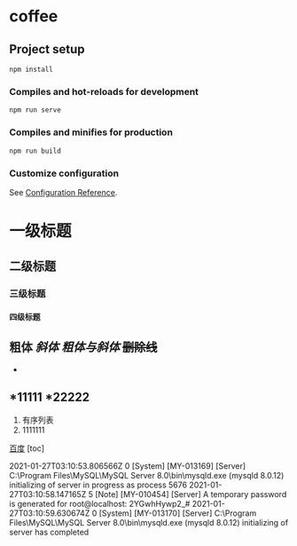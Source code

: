 # coffee

## Project setup
```
npm install
```

### Compiles and hot-reloads for development
```
npm run serve
```

### Compiles and minifies for production
```
npm run build
```

### Customize configuration
See [Configuration Reference](https://cli.vuejs.org/config/).

# 一级标题
## 二级标题
### 三级标题
#### 四级标题
**粗体**
_斜体_
**_粗体与斜体_**
~~删除线~~
---
-
\*11111
\*22222
-
1. 有序列表
2. 1111111

[百度](https://baidu.com)
[toc]

2021-01-27T03:10:53.806566Z 0 [System] [MY-013169] [Server] C:\Program Files\MySQL\MySQL Server 8.0\bin\mysqld.exe (mysqld 8.0.12) initializing of server in progress as process 5676
2021-01-27T03:10:58.147165Z 5 [Note] [MY-010454] [Server] A temporary password is generated for root@localhost: 2YGwhHywp2_#
2021-01-27T03:10:59.630674Z 0 [System] [MY-013170] [Server] C:\Program Files\MySQL\MySQL Server 8.0\bin\mysqld.exe (mysqld 8.0.12) initializing of server has completed
